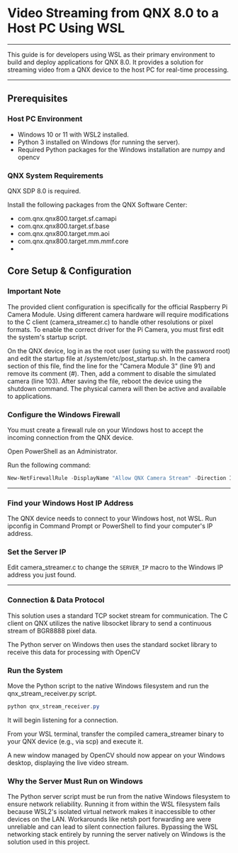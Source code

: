 # Video Streaming from QNX 8.0 to a Host PC Using WSL
---
This guide is for developers using WSL as their primary environment to build and deploy applications for QNX 8.0. It provides a solution for streaming video from a QNX device to the host PC for real-time processing.

---

## Prerequisites

### Host PC Environment

- Windows 10 or 11 with WSL2 installed.
- Python 3 installed on Windows (for running the server).
- Required Python packages for the Windows installation are numpy and opencv
  
### QNX System Requirements

QNX SDP 8.0 is required.

Install the following packages from the QNX Software Center:

- com.qnx.qnx800.target.sf.camapi  
- com.qnx.qnx800.target.sf.base  
- com.qnx.qnx800.target.mm.aoi  
- com.qnx.qnx800.target.mm.mmf.core
- 
## Core Setup & Configuration

### Important Note
The provided client configuration is specifically for the official Raspberry Pi Camera Module. Using different camera hardware will require modifications to the C client (camera_streamer.c) to handle other resolutions or pixel formats. To enable the correct driver for the Pi Camera, you must first edit the system's startup script.

On the QNX device, log in as the root user (using su with the password root) and edit the startup file at /system/etc/post_startup.sh. In the camera section of this file, find the line for the "Camera Module 3" (line 91) and remove its comment (#). Then, add a comment to disable the simulated camera (line 103). After saving the file, reboot the device using the shutdown command. The physical camera will then be active and available to applications.

### Configure the Windows Firewall

You must create a firewall rule on your Windows host to accept the incoming connection from the QNX device.

Open PowerShell as an Administrator.

Run the following command:

```powershell
New-NetFirewallRule -DisplayName "Allow QNX Camera Stream" -Direction Inbound -Protocol TCP -LocalPort 12345 -Action Allow
```

---

### Find your Windows Host IP Address

The QNX device needs to connect to your Windows host, not WSL. Run ipconfig in Command Prompt or PowerShell to find your computer's IP address.

### Set the Server IP

Edit camera_streamer.c to change the `SERVER_IP` macro to the Windows IP address you just found.

---

### Connection & Data Protocol
This solution uses a standard TCP socket stream for communication. The C client on QNX utilizes the native libsocket library to send a continuous stream of BGR8888 pixel data. 

The Python server on Windows then uses the standard socket library to receive this data for processing with OpenCV

### Run the System
Move the Python script to the native Windows filesystem and run the qnx_stream_receiver.py script. 
```powershell
python qnx_stream_receiver.py
```
It will begin listening for a connection.

From your WSL terminal, transfer the compiled camera_streamer binary to your QNX device (e.g., via scp) and execute it.

A new window managed by OpenCV should now appear on your Windows desktop, displaying the live video stream.

### Why the Server Must Run on Windows

The Python server script must be run from the native Windows filesystem to ensure network reliability. Running it from within the WSL filesystem fails because WSL2's isolated virtual network makes it inaccessible to other devices on the LAN. Workarounds like netsh port forwarding are were unreliable and can lead to silent connection failures. Bypassing the WSL networking stack entirely by running the server natively on Windows is the solution used in this project.

